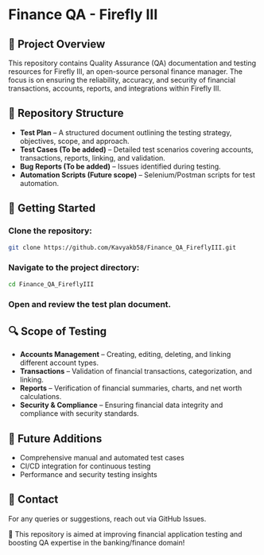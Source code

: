 # Finance QA - Firefly III

## 📌 Project Overview
This repository contains Quality Assurance (QA) documentation and testing resources for Firefly III, an open-source personal finance manager. The focus is on ensuring the reliability, accuracy, and security of financial transactions, accounts, reports, and integrations within Firefly III.

## 📝 Repository Structure
- **Test Plan** – A structured document outlining the testing strategy, objectives, scope, and approach.
- **Test Cases (To be added)** – Detailed test scenarios covering accounts, transactions, reports, linking, and validation.
- **Bug Reports (To be added)** – Issues identified during testing.
- **Automation Scripts (Future scope)** – Selenium/Postman scripts for test automation.

## 🚀 Getting Started
### Clone the repository:
```bash
git clone https://github.com/Kavyakb58/Finance_QA_FireflyIII.git
```
### Navigate to the project directory:
```bash
cd Finance_QA_FireflyIII
```
### Open and review the test plan document.

## 🔍 Scope of Testing
- **Accounts Management** – Creating, editing, deleting, and linking different account types.
- **Transactions** – Validation of financial transactions, categorization, and linking.
- **Reports** – Verification of financial summaries, charts, and net worth calculations.
- **Security & Compliance** – Ensuring financial data integrity and compliance with security standards.

## 📅 Future Additions
- Comprehensive manual and automated test cases
- CI/CD integration for continuous testing
- Performance and security testing insights

## 📩 Contact
For any queries or suggestions, reach out via GitHub Issues.

🚀 This repository is aimed at improving financial application testing and boosting QA expertise in the banking/finance domain!
